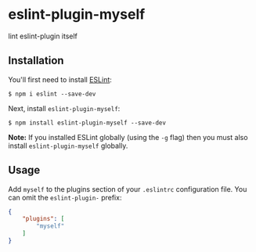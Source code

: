 # eslint-plugin-myself

lint eslint-plugin itself

## Installation

You'll first need to install [ESLint](http://eslint.org):

```
$ npm i eslint --save-dev
```

Next, install `eslint-plugin-myself`:

```
$ npm install eslint-plugin-myself --save-dev
```

**Note:** If you installed ESLint globally (using the `-g` flag) then you must also install `eslint-plugin-myself` globally.

## Usage

Add `myself` to the plugins section of your `.eslintrc` configuration file. You can omit the `eslint-plugin-` prefix:

```json
{
    "plugins": [
        "myself"
    ]
}
```






